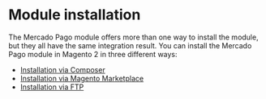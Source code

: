 # Module installation

The Mercado Pago module offers more than one way to install the module, but they all have the same integration result. You can install the Mercado Pago module in Magento 2 in three different ways:

* [Installation via Composer](/developers/en/docs/magento-two/installation/composer)
* [Installation via Magento Marketplace](/developers/en/docs/magento-two/installation/magento-marketplace)
* [Installation via FTP](/developers/en/docs/magento-two/installation/ftp)

